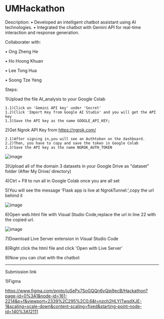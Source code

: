 # UMHackathon

Description:
•	Developed an intelligent chatbot assistant using AI technologies.
•	Integrated the chatbot with Gemini API for real-time interaction and response generation. 

Collaborater with:

• Ong Zheng He

• Ho Hoong Khuan

• Lee Tong Hua

• Soong Tze Yeng

Steps: 


1)Upload the file AI_analysis to your Google Colab

	1.1)Click on 'Gemini API key' under 'Secret' 
	1.2)Click 'Import Key from Google AI Studio' and you will get the API key
	1.3)Save the API key as the name GOOGLE_API_KEY;
  
2)Get Ngrok API Key from https://ngrok.com/

	2.1)After signing in,you will see an Authtoken on the dashboard.
	2.2)Then, you have to copy and save the token in Google Colab
	2.3)Save the API key as the name NGROK_AUTH_TOKEN

![image](https://github.com/user-attachments/assets/313bb26e-f4fe-497f-8c5a-e4a05bb38a58)

3)Upload all of the domain 3 datasets in your Google Drive as "dataset" folder (After My Drive/ directory) 

4)Ctrl + F9 to run all in Google Colab once you are all set

5)You will see the message 'Flask app is live at NgrokTunnel:',copy the url behind it

![image](https://github.com/user-attachments/assets/08a5bef0-ee80-4a8e-beaa-850aca3f7a82)

6)Open web.html file with Visual Studio Code,replace the url in line 22 with the copied url.

![image](https://github.com/user-attachments/assets/d97c43fc-6a98-47b5-8a8d-b2fedd9fb9f8)

7)Download Live Server extension in Visual Studio Code

8)Right click the html file and click 'Open with Live Server'

9)Now you can chat with the chatbot

---------------------------------------------------
Submission link 

1)Figma

https://www.figma.com/proto/juSePx7SoGQQn6vQip9ecB/Hackathon?page-id=0%3A1&node-id=161-2214&p=f&viewport=2339%2C295%2C0.6&t=nzch2HLYITwsdXJE-1&scaling=scale-down&content-scaling=fixed&starting-point-node-id=140%3A12111


